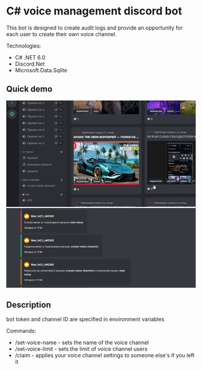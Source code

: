 # C# voice management discord bot
This bot is designed to create audit logs and provide an opportunity for each user to create their own voice channel.

Technologies:
- C# .NET 6.0
- Discord.Net
- Microsoft.Data.Sqlite

## Quick demo
![creating voice](https://github.com/Dmitriy770/voice-manager-discord/blob/master/description_assets/CreateVoice.gif)
![audit logs](https://github.com/Dmitriy770/voice-manager-discord/blob/main/description_assets/auditlog.png)
## Description
bot token and channel ID are specified in environment variables

Commands:
- /set-voice-name - sets the name of the voice channel
- /set-voice-limit - sets the limit of voice channel users
- /claim - applies your voice channel settings to someone else's if you left it
